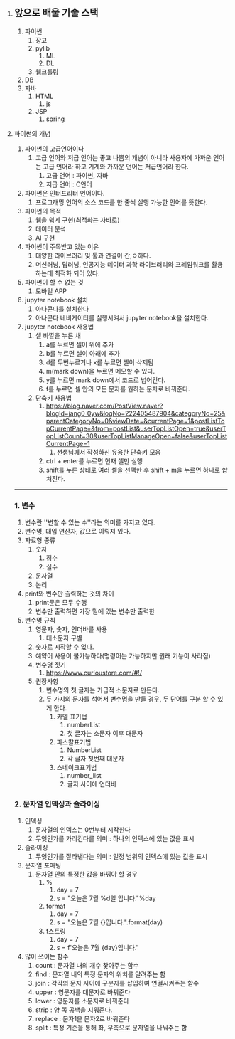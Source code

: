 1. ## 앞으로 배울 기술 스택
   
   1. 파이썬
      1. 장고
      2. pylib
         1. ML
         2. DL
      3. 웹크롤링
   2. DB
   3. 자바
      1. HTML
         1. js
      2. JSP
         1. spring
   
2. 파이썬의 개념

   1. 파이썬의 고급언어이다
      1. 고급 언어와 저급 언어는 좋고 나쁨의 개념이 아니라 사용자에 가까운 언어는 고급 언어라 하고 기계와 가까운 언어는 저급언어라 한다.
         1. 고급 언어 : 파이썬, 자바
         2. 저급 언어 : C언어
   2. 파이썬은 인터프리터 언어이다.
      1. 프로그래밍 언어의 소스 코드를 한 줄씩 실행 가능한 언어를 뜻한다.
   3. 파이썬의 목적
      1. 웹을 쉽게 구현(최적화는 자바로)
      2. 데이터 분석
      3. AI 구현
   4. 파이썬이 주목받고 있는 이유
      1. 대양한 라이브러리 및 툴과 연결이 간,ㅇ하다.
      2. 머신러닝, 딥러닝, 인공지능 데이터 과학 라이브러리와 프레임워크를 활용하는데 최적화 되어 있다.
   5. 파이썬이 할 수 없는 것
      1. 모바일  APP
   6. jupyter notebook 설치
      1. 아나콘다를 설치한다
      2. 아나콘다 네비게이터를 실행시켜서 jupyter notebook을 설치한다.
   7. jupyter notebook 사용법
      1. 셀 바깥을 누른 채 
         1. a를 누르면 셀이 위에 추가
         2. b를 누르면 셀이 아래에 추가
         3. d를 두번누르거나 x를 누르면 셀이 삭제됨
         4. m(mark down)을 누르면 메모할 수 있다.
         5. y를 누르면 mark down에서 코드로 넘어간다. 
         6. f를 누르면 셀 안의 모든 문자를 원하는 문자로 바꿔준다. 
      2. 단축키 사용법
         1. https://blog.naver.com/PostView.naver?blogId=jang0_0yw&logNo=222405487904&categoryNo=25&parentCategoryNo=0&viewDate=&currentPage=1&postListTopCurrentPage=&from=postList&userTopListOpen=true&userTopListCount=30&userTopListManageOpen=false&userTopListCurrentPage=1
            1. 선생님께서 작성하신 유용한 단축키 모음
         2. ctrl + enter를 누르면 현재 셀만 실행
         3. shift를 누른 상태로 여러 셀을 선택한 후 shift + m을 누르면 하나로 합쳐진다.

   --------------------------

   ### 1. 변수

   1. 변수란 ''변할 수 있는 수''라는 의미를 가지고 있다.
   2. 변수명, 대입 연산자, 값으로 이뤄져 있다.
   3. 자료형 종류
      1. 숫자
         1. 정수
         2. 실수
      2. 문자열
      3. 논리
   4. print와 변수만 출력하는 것의 차이
      1. print문은 모두 수행
      2. 변수만 출력하면 가장 밑에 있는 변수만 출력한
   5. 변수명 규칙
      1. 영문자, 숫자, 언더바를 사용
         1. 대소문자 구별
      2. 숫자로 시작할 수 없다.
      3. 예약어 사용이 불가능하다(명령어는 가능하지만 원래 기능이 사라짐)
      4. 변수명 짓기
         1. https://www.curioustore.com/#!/
      5. 권장사항
         1. 변수명의 첫 글자는 가급적 소문자로 만든다.
         2. 두 가지의 문자를 섞어서 변수명을 만들 경우, 두 단어를 구분 할 수 있게 한다.
            1. 카멜 표기법
               1. numberList
               2. 첫 글자는 소문자 이후 대문자
            2. 파스칼표기법
               1. NumberList
               2. 각 글자 첫번째 대문자
            3. 스네이크표기법
               1. number_list
               2. 글자 사이에 언더바

   ### 2. 문자열 인덱싱과 슬라이싱

   1. 인덱싱
      1. 문자열의 인덱스는 0번부터 시작한다
      2. 무엇인가를 가리킨다를 의미 : 하나의 인덱스에 있는 값을 표시
   2. 슬라이싱
      1. 무엇인가를 잘라낸다는 의미 : 일정 범위의 인덱스에 있는 값을 표시
   3. 문자열 포매팅
      1. 문자열 안의 특정한 값을 바꿔야 할 경우
         1. % 
            1. day = 7
            2. s = "오늘은 7월 %d일 입니다."%day
         2. format
            1. day = 7
            2. s = "오늘은 7월 {}입니다.".format(day)
         3. f스트링
            1. day = 7
            2. s = f'오늘은 7월 {day}입니다.'
   4. 많이 쓰이는 함수
      1. count :  문자열 내의 개수 찾아주는 함수
      2. find : 문자열 내의 특정 문자의 위치를 알려주는 함
      3. join : 각각의 문자 사이에 구분자를 삽입하여 연결시켜주는 함수
      4. upper : 영문자를 대문자로 바꿔준다
      5. lower : 영문자를 소문자로 바꿔준다
      6. strip : 양 쪽 공백을 지워준다.
      7. replace : 문자1을 문자2로 바꿔준다
      8. split : 특정 기준을 통해 좌, 우측으로 문자열을 나눠주는 함